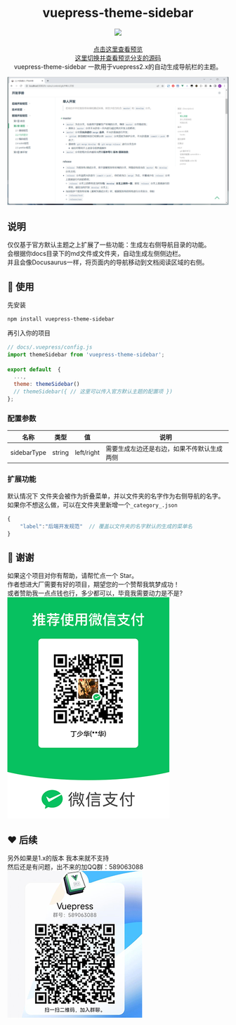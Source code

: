 <div align="center"> 
<h1>vuepress-theme-sidebar</h1>

<!-- 简体中文 | [English](./README-en.md) -->

![](https://img.shields.io/badge/vuepress_theme_sidebar-v0.0.1-brightgreen)
<br> <br>
[点击这里查看预览](https://dingshaohua-cn.github.io/vuepress-theme-sidebar)    
[这里切换并查看预览分支的源码](https://github.com/dingshaohua-cn/vuepress-theme-sidebar/tree/example)  
vuepress-theme-sidebar 一款用于vuepress2.x的自动生成导航栏的主题。     


![img](https://github.com/dingshaohua-cn/vuepress-theme-sidebar/blob/main/preview/img.png?raw=true)

</div>

## 说明
仅仅基于官方默认主题之上扩展了一些功能：生成左右侧导航目录的功能。   
会根据你docs目录下的md文件或文件夹，自动生成左侧侧边栏。   
并且会像Docusaurus一样，将页面内的导航移动到文档阅读区域的右侧。   

## 🔨 使用

先安装

```shell
npm install vuepress-theme-sidebar
```

再引入你的项目

```js
// docs/.vuepress/config.js
import themeSidebar from 'vuepress-theme-sidebar';

export default  {
  ...,
  theme: themeSidebar()
  // themeSidebar({ // 这里可以传入官方默认主题的配置项 })
};
```

### 配置参数
|名称|类型|值|说明|
|---|---|---|---|
|sidebarType|string|left/right|需要生成左边还是右边，如果不传默认生成两侧|


### 扩展功能
默认情况下 文件夹会被作为折叠菜单，并以文件夹的名字作为右侧导航的名字。      
如果你不想这么做，可以在文件夹里新增一个`_category_.json`   
```js
{
    "label":"后端开发规范"  // 覆盖以文件夹的名字默认的生成的菜单名
}
```


## 🤝 谢谢
如果这个项目对你有帮助，请帮忙点一个 Star。    
作者想进大厂需要有好的项目，期望您的一个赞帮我筑梦成功！   
或者赞助我一点点钱也行，多少都可以，毕竟我需要动力是不是?       
![img](https://github.com/dingshaohua-cn/vuepress-theme-sidebar/blob/main/preview/money.png?raw=true)


## ❤️ 后续    
另外如果是1.x的版本  我本来就不支持    
然后还是有问题，出不来的加QQ群：589063088    
![img](https://github.com/dingshaohua-cn/vuepress-theme-sidebar/blob/main/preview/qq.png?raw=true)

  
